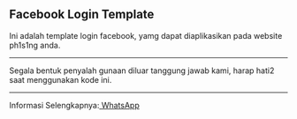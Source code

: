 <h2>Facebook Login Template</h2>
<p>Ini adalah template login facebook, yamg dapat diaplikasikan pada website ph1s1ng anda.</p>
<hr>
<p>Segala bentuk penyalah gunaan diluar tanggung jawab kami, harap hati2 saat menggunakan kode ini.</p>
  <hr>
<p>Informasi Selengkapnya:<a href="https://wa.me/6285194996351"> WhatsApp</a>
